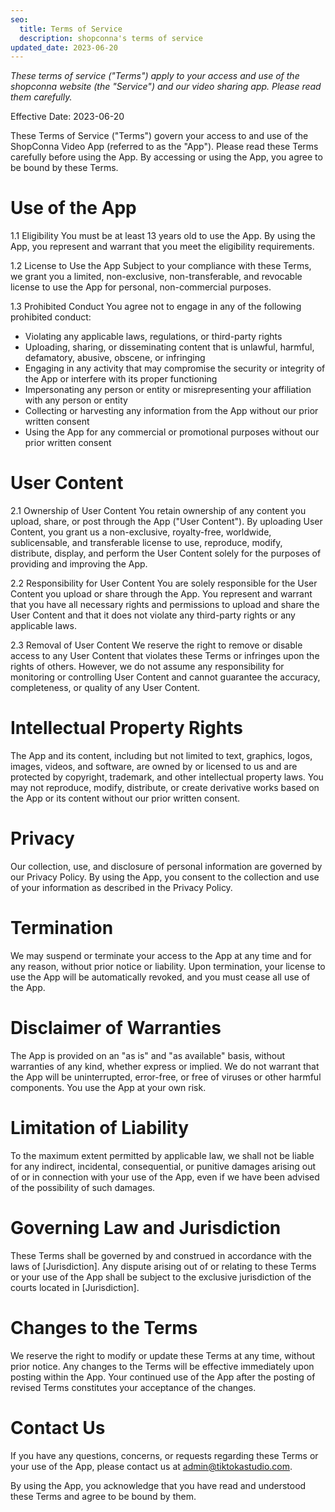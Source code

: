 ```yaml
---
seo:
  title: Terms of Service
  description: shopconna's terms of service
updated_date: 2023-06-20
---
```


_These terms of service ("Terms") apply to your access and use of the shopconna website (the "Service") and our video sharing app. Please read them carefully._

Effective Date: 2023-06-20

These Terms of Service ("Terms") govern your access to and use of the ShopConna Video App (referred to as the "App"). Please read these Terms carefully before using the App. By accessing or using the App, you agree to be bound by these Terms.

# Use of the App

1.1 Eligibility
You must be at least 13 years old to use the App. By using the App, you represent and warrant that you meet the eligibility requirements.

1.2 License to Use the App
Subject to your compliance with these Terms, we grant you a limited, non-exclusive, non-transferable, and revocable license to use the App for personal, non-commercial purposes.

1.3 Prohibited Conduct
You agree not to engage in any of the following prohibited conduct:

* Violating any applicable laws, regulations, or third-party rights
* Uploading, sharing, or disseminating content that is unlawful, harmful, defamatory, abusive, obscene, or infringing
* Engaging in any activity that may compromise the security or integrity of the App or interfere with its proper functioning
* Impersonating any person or entity or misrepresenting your affiliation with any person or entity
* Collecting or harvesting any information from the App without our prior written consent
* Using the App for any commercial or promotional purposes without our prior written consent

# User Content

2.1 Ownership of User Content
You retain ownership of any content you upload, share, or post through the App ("User Content"). By uploading User Content, you grant us a non-exclusive, royalty-free, worldwide, sublicensable, and transferable license to use, reproduce, modify, distribute, display, and perform the User Content solely for the purposes of providing and improving the App.

2.2 Responsibility for User Content
You are solely responsible for the User Content you upload or share through the App. You represent and warrant that you have all necessary rights and permissions to upload and share the User Content and that it does not violate any third-party rights or any applicable laws.

2.3 Removal of User Content
We reserve the right to remove or disable access to any User Content that violates these Terms or infringes upon the rights of others. However, we do not assume any responsibility for monitoring or controlling User Content and cannot guarantee the accuracy, completeness, or quality of any User Content.

# Intellectual Property Rights

The App and its content, including but not limited to text, graphics, logos, images, videos, and software, are owned by or licensed to us and are protected by copyright, trademark, and other intellectual property laws. You may not reproduce, modify, distribute, or create derivative works based on the App or its content without our prior written consent.

# Privacy

Our collection, use, and disclosure of personal information are governed by our Privacy Policy. By using the App, you consent to the collection and use of your information as described in the Privacy Policy.

# Termination

We may suspend or terminate your access to the App at any time and for any reason, without prior notice or liability. Upon termination, your license to use the App will be automatically revoked, and you must cease all use of the App.

# Disclaimer of Warranties

The App is provided on an "as is" and "as available" basis, without warranties of any kind, whether express or implied. We do not warrant that the App will be uninterrupted, error-free, or free of viruses or other harmful components. You use the App at your own risk.

# Limitation of Liability

To the maximum extent permitted by applicable law, we shall not be liable for any indirect, incidental, consequential, or punitive damages arising out of or in connection with your use of the App, even if we have been advised of the possibility of such damages.

# Governing Law and Jurisdiction

These Terms shall be governed by and construed in accordance with the laws of [Jurisdiction]. Any dispute arising out of or relating to these Terms or your use of the App shall be subject to the exclusive jurisdiction of the courts located in [Jurisdiction].

# Changes to the Terms

We reserve the right to modify or update these Terms at any time, without prior notice. Any changes to the Terms will be effective immediately upon posting within the App. Your continued use of the App after the posting of revised Terms constitutes your acceptance of the changes.

# Contact Us

If you have any questions, concerns, or requests regarding these Terms or your use of the App, please contact us at admin@tiktokastudio.com.

By using the App, you acknowledge that you have read and understood these Terms and agree to be bound by them.